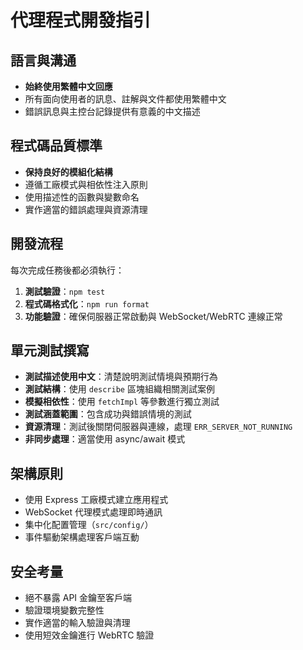 # 代理程式開發指引

## 語言與溝通

- **始終使用繁體中文回應**
- 所有面向使用者的訊息、註解與文件都使用繁體中文
- 錯誤訊息與主控台記錄提供有意義的中文描述

## 程式碼品質標準

- **保持良好的模組化結構**
- 遵循工廠模式與相依性注入原則
- 使用描述性的函數與變數命名
- 實作適當的錯誤處理與資源清理

## 開發流程

每次完成任務後都必須執行：

1. **測試驗證**：`npm test`
2. **程式碼格式化**：`npm run format`
3. **功能驗證**：確保伺服器正常啟動與 WebSocket/WebRTC 連線正常

## 單元測試撰寫

- **測試描述使用中文**：清楚說明測試情境與預期行為
- **測試結構**：使用 `describe` 區塊組織相關測試案例
- **模擬相依性**：使用 `fetchImpl` 等參數進行獨立測試
- **測試涵蓋範圍**：包含成功與錯誤情境的測試
- **資源清理**：測試後關閉伺服器與連線，處理 `ERR_SERVER_NOT_RUNNING`
- **非同步處理**：適當使用 async/await 模式

## 架構原則

- 使用 Express 工廠模式建立應用程式
- WebSocket 代理模式處理即時通訊
- 集中化配置管理（`src/config/`）
- 事件驅動架構處理客戶端互動

## 安全考量

- 絕不暴露 API 金鑰至客戶端
- 驗證環境變數完整性
- 實作適當的輸入驗證與清理
- 使用短效金鑰進行 WebRTC 驗證
